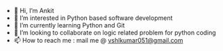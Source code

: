 - 👋 Hi, I’m Ankit
- 👀 I’m interested in Python based software development
- 🌱 I’m currently learning Python and Git
- 💞️ I’m looking to collaborate on logic related problem for python coding
- 📫 How to reach me : mail me @ vshlkumar051@gmail.com

<!---
Vshlkr051/Vshlkr051 is a ✨ special ✨ repository because its `README.md` (this file) appears on your GitHub profile.
You can click the Preview link to take a look at your changes.
--->
